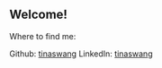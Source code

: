 


## Welcome!

Where to find me: 

Github: [tinaswang](http://github.com/tinaswang/) 
LinkedIn: [tinaswang](https://www.linkedin.com/in/tinaswang/) 
